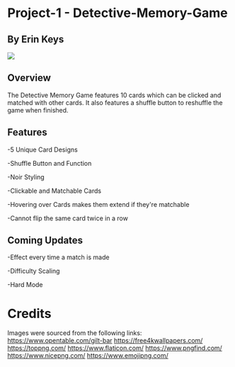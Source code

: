 # Project-1 - Detective-Memory-Game

## By Erin Keys

![](https://cdn.discordapp.com/attachments/710881503592185867/1068553660646314085/detective-game-gif.gif)

## Overview

The Detective Memory Game features 10 cards which can be clicked and matched with other cards. It also features a shuffle button to reshuffle the game when finished.

## Features

-5 Unique Card Designs

-Shuffle Button and Function

-Noir Styling

-Clickable and Matchable Cards

-Hovering over Cards makes them extend if they're matchable

-Cannot flip the same card twice in a row

## Coming Updates

-Effect every time a match is made

-Difficulty Scaling

-Hard Mode

# Credits

Images were sourced from the following links:
https://www.opentable.com/gilt-bar
https://free4kwallpapers.com/
https://toppng.com/
https://www.flaticon.com/
https://www.pngfind.com/
https://www.nicepng.com/
https://www.emojipng.com/
